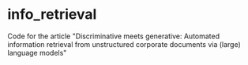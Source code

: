 # info_retrieval
Code for the article "Discriminative meets generative: Automated information retrieval from unstructured corporate documents via (large) language models"
